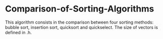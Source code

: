 # Comparison-of-Sorting-Algorithms
This algorithm consists in the comparison between four sorting methods: bubble sort, insertion sort, quicksort and  quickselect. The size of vectors is defined in .h.
